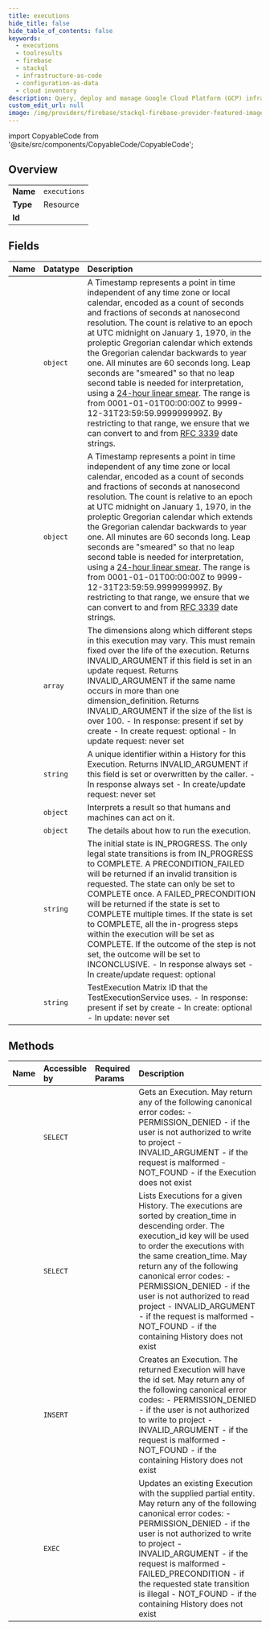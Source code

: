 ```yaml
---
title: executions
hide_title: false
hide_table_of_contents: false
keywords:
  - executions
  - toolresults
  - firebase    
  - stackql
  - infrastructure-as-code
  - configuration-as-data
  - cloud inventory
description: Query, deploy and manage Google Cloud Platform (GCP) infrastructure and resources using SQL
custom_edit_url: null
image: /img/providers/firebase/stackql-firebase-provider-featured-image.png
---
```


import CopyableCode from '@site/src/components/CopyableCode/CopyableCode';




## Overview
<table><tbody>
<tr><td><b>Name</b></td><td><code>executions</code></td></tr>
<tr><td><b>Type</b></td><td>Resource</td></tr>
<tr><td><b>Id</b></td><td><CopyableCode code="firebase.toolresults.executions" /></td></tr>
</tbody></table>

## Fields
| Name | Datatype | Description |
|:-----|:---------|:------------|
| <CopyableCode code="completionTime" /> | `object` | A Timestamp represents a point in time independent of any time zone or local calendar, encoded as a count of seconds and fractions of seconds at nanosecond resolution. The count is relative to an epoch at UTC midnight on January 1, 1970, in the proleptic Gregorian calendar which extends the Gregorian calendar backwards to year one. All minutes are 60 seconds long. Leap seconds are "smeared" so that no leap second table is needed for interpretation, using a [24-hour linear smear](https://developers.google.com/time/smear). The range is from 0001-01-01T00:00:00Z to 9999-12-31T23:59:59.999999999Z. By restricting to that range, we ensure that we can convert to and from [RFC 3339](https://www.ietf.org/rfc/rfc3339.txt) date strings. |
| <CopyableCode code="creationTime" /> | `object` | A Timestamp represents a point in time independent of any time zone or local calendar, encoded as a count of seconds and fractions of seconds at nanosecond resolution. The count is relative to an epoch at UTC midnight on January 1, 1970, in the proleptic Gregorian calendar which extends the Gregorian calendar backwards to year one. All minutes are 60 seconds long. Leap seconds are "smeared" so that no leap second table is needed for interpretation, using a [24-hour linear smear](https://developers.google.com/time/smear). The range is from 0001-01-01T00:00:00Z to 9999-12-31T23:59:59.999999999Z. By restricting to that range, we ensure that we can convert to and from [RFC 3339](https://www.ietf.org/rfc/rfc3339.txt) date strings. |
| <CopyableCode code="dimensionDefinitions" /> | `array` | The dimensions along which different steps in this execution may vary. This must remain fixed over the life of the execution. Returns INVALID_ARGUMENT if this field is set in an update request. Returns INVALID_ARGUMENT if the same name occurs in more than one dimension_definition. Returns INVALID_ARGUMENT if the size of the list is over 100. - In response: present if set by create - In create request: optional - In update request: never set |
| <CopyableCode code="executionId" /> | `string` | A unique identifier within a History for this Execution. Returns INVALID_ARGUMENT if this field is set or overwritten by the caller. - In response always set - In create/update request: never set |
| <CopyableCode code="outcome" /> | `object` | Interprets a result so that humans and machines can act on it. |
| <CopyableCode code="specification" /> | `object` | The details about how to run the execution. |
| <CopyableCode code="state" /> | `string` | The initial state is IN_PROGRESS. The only legal state transitions is from IN_PROGRESS to COMPLETE. A PRECONDITION_FAILED will be returned if an invalid transition is requested. The state can only be set to COMPLETE once. A FAILED_PRECONDITION will be returned if the state is set to COMPLETE multiple times. If the state is set to COMPLETE, all the in-progress steps within the execution will be set as COMPLETE. If the outcome of the step is not set, the outcome will be set to INCONCLUSIVE. - In response always set - In create/update request: optional |
| <CopyableCode code="testExecutionMatrixId" /> | `string` | TestExecution Matrix ID that the TestExecutionService uses. - In response: present if set by create - In create: optional - In update: never set |
## Methods
| Name | Accessible by | Required Params | Description |
|:-----|:--------------|:----------------|:------------|
| <CopyableCode code="projects_histories_executions_get" /> | `SELECT` | <CopyableCode code="executionId, historyId, projectId" /> | Gets an Execution. May return any of the following canonical error codes: - PERMISSION_DENIED - if the user is not authorized to write to project - INVALID_ARGUMENT - if the request is malformed - NOT_FOUND - if the Execution does not exist |
| <CopyableCode code="projects_histories_executions_list" /> | `SELECT` | <CopyableCode code="historyId, projectId" /> | Lists Executions for a given History. The executions are sorted by creation_time in descending order. The execution_id key will be used to order the executions with the same creation_time. May return any of the following canonical error codes: - PERMISSION_DENIED - if the user is not authorized to read project - INVALID_ARGUMENT - if the request is malformed - NOT_FOUND - if the containing History does not exist |
| <CopyableCode code="projects_histories_executions_create" /> | `INSERT` | <CopyableCode code="historyId, projectId" /> | Creates an Execution. The returned Execution will have the id set. May return any of the following canonical error codes: - PERMISSION_DENIED - if the user is not authorized to write to project - INVALID_ARGUMENT - if the request is malformed - NOT_FOUND - if the containing History does not exist |
| <CopyableCode code="projects_histories_executions_patch" /> | `EXEC` | <CopyableCode code="executionId, historyId, projectId" /> | Updates an existing Execution with the supplied partial entity. May return any of the following canonical error codes: - PERMISSION_DENIED - if the user is not authorized to write to project - INVALID_ARGUMENT - if the request is malformed - FAILED_PRECONDITION - if the requested state transition is illegal - NOT_FOUND - if the containing History does not exist |
